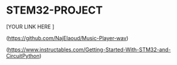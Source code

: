 # STEM32-PROJECT
[YOUR LINK HERE ]

(https://github.com/NajElaoud/Music-Player-wav)


(https://www.instructables.com/Getting-Started-With-STM32-and-CircuitPython)
